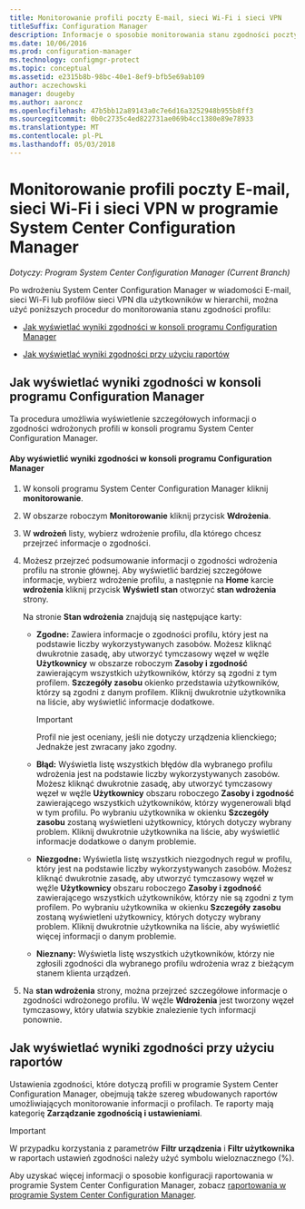 ```yaml
---
title: Monitorowanie profili poczty E-mail, sieci Wi-Fi i sieci VPN
titleSuffix: Configuration Manager
description: Informacje o sposobie monitorowania stanu zgodności poczty e-mail, sieci Wi-Fi i profile sieci VPN w programie System Center Configuration Manager.
ms.date: 10/06/2016
ms.prod: configuration-manager
ms.technology: configmgr-protect
ms.topic: conceptual
ms.assetid: e2315b8b-98bc-40e1-8ef9-bfb5e69ab109
author: aczechowski
manager: dougeby
ms.author: aaroncz
ms.openlocfilehash: 47b5bb12a89143a0c7e6d16a3252948b955b8ff3
ms.sourcegitcommit: 0b0c2735c4ed822731ae069b4cc1380e89e78933
ms.translationtype: MT
ms.contentlocale: pl-PL
ms.lasthandoff: 05/03/2018
---
```

# <a name="monitor-email-wi-fi-and-vpn-profiles-in-system-center-configuration-manager"></a>Monitorowanie profili poczty E-mail, sieci Wi-Fi i sieci VPN w programie System Center Configuration Manager

*Dotyczy: Program System Center Configuration Manager (Current Branch)*

Po wdrożeniu System Center Configuration Manager w wiadomości E-mail, sieci Wi-Fi lub profilów sieci VPN dla użytkowników w hierarchii, można użyć poniższych procedur do monitorowania stanu zgodności profilu:  

-   [Jak wyświetlać wyniki zgodności w konsoli programu Configuration Manager](#BKMK_console)  

-   [Jak wyświetlać wyniki zgodności przy użyciu raportów](#BKMK_Reports)  

##  <a name="BKMK_console"></a> Jak wyświetlać wyniki zgodności w konsoli programu Configuration Manager  
 Ta procedura umożliwia wyświetlenie szczegółowych informacji o zgodności wdrożonych profili w konsoli programu System Center Configuration Manager.  

#### <a name="to-view-compliance-results-in-the-configuration-manager-console"></a>Aby wyświetlić wyniki zgodności w konsoli programu Configuration Manager  

1.  W konsoli programu System Center Configuration Manager kliknij **monitorowanie**.  

2.  W obszarze roboczym **Monitorowanie** kliknij przycisk **Wdrożenia**.  

3.  W **wdrożeń** listy, wybierz wdrożenie profilu, dla którego chcesz przejrzeć informacje o zgodności.  

4.  Możesz przejrzeć podsumowanie informacji o zgodności wdrożenia profilu na stronie głównej. Aby wyświetlić bardziej szczegółowe informacje, wybierz wdrożenie profilu, a następnie na **Home** karcie **wdrożenia** kliknij przycisk **Wyświetl stan** otworzyć **stan wdrożenia** strony.  

     Na stronie **Stan wdrożenia** znajdują się następujące karty:  

    -   **Zgodne:** Zawiera informacje o zgodności profilu, który jest na podstawie liczby wykorzystywanych zasobów. Możesz kliknąć dwukrotnie zasadę, aby utworzyć tymczasowy węzeł w węźle **Użytkownicy** w obszarze roboczym **Zasoby i zgodność** zawierającym wszystkich użytkowników, którzy są zgodni z tym profilem. **Szczegóły zasobu** okienko przedstawia użytkowników, którzy są zgodni z danym profilem. Kliknij dwukrotnie użytkownika na liście, aby wyświetlić informacje dodatkowe.  

        > [!IMPORTANT]  
        >  Profil nie jest oceniany, jeśli nie dotyczy urządzenia klienckiego; Jednakże jest zwracany jako zgodny.  

    -   **Błąd:** Wyświetla listę wszystkich błędów dla wybranego profilu wdrożenia jest na podstawie liczby wykorzystywanych zasobów. Możesz kliknąć dwukrotnie zasadę, aby utworzyć tymczasowy węzeł w węźle **Użytkownicy** obszaru roboczego **Zasoby i zgodność** zawierającego wszystkich użytkowników, którzy wygenerowali błąd w tym profilu. Po wybraniu użytkownika w okienku **Szczegóły zasobu** zostaną wyświetleni użytkownicy, których dotyczy wybrany problem. Kliknij dwukrotnie użytkownika na liście, aby wyświetlić informacje dodatkowe o danym problemie.  

    -   **Niezgodne:** Wyświetla listę wszystkich niezgodnych reguł w profilu, który jest na podstawie liczby wykorzystywanych zasobów. Możesz kliknąć dwukrotnie zasadę, aby utworzyć tymczasowy węzeł w węźle **Użytkownicy** obszaru roboczego **Zasoby i zgodność** zawierającego wszystkich użytkowników, którzy nie są zgodni z tym profilem. Po wybraniu użytkownika w okienku **Szczegóły zasobu** zostaną wyświetleni użytkownicy, których dotyczy wybrany problem. Kliknij dwukrotnie użytkownika na liście, aby wyświetlić więcej informacji o danym problemie.  

    -   **Nieznany:** Wyświetla listę wszystkich użytkowników, którzy nie zgłosili zgodności dla wybranego profilu wdrożenia wraz z bieżącym stanem klienta urządzeń.  

5.  Na **stan wdrożenia** strony, można przejrzeć szczegółowe informacje o zgodności wdrożonego profilu. W węźle **Wdrożenia** jest tworzony węzeł tymczasowy, który ułatwia szybkie znalezienie tych informacji ponownie.  

##  <a name="BKMK_Reports"></a> Jak wyświetlać wyniki zgodności przy użyciu raportów  
 Ustawienia zgodności, które dotyczą profili w programie System Center Configuration Manager, obejmują także szereg wbudowanych raportów umożliwiających monitorowanie informacji o profilach. Te raporty mają kategorię **Zarządzanie zgodnością i ustawieniami**.  

> [!IMPORTANT]  
>  W przypadku korzystania z parametrów **Filtr urządzenia** i **Filtr użytkownika** w raportach ustawień zgodności należy użyć symbolu wieloznacznego (%).  

 Aby uzyskać więcej informacji o sposobie konfiguracji raportowania w programie System Center Configuration Manager, zobacz [raportowania w programie System Center Configuration Manager](../../core/servers/manage/reporting.md).  
